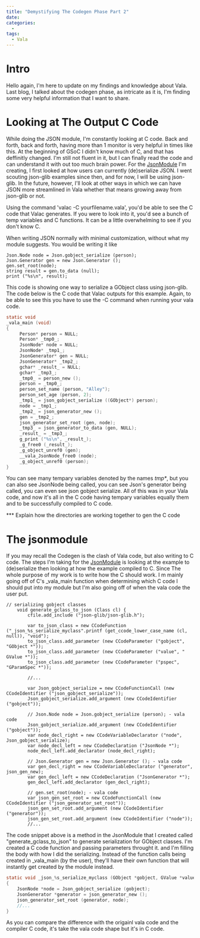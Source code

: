 ```yaml
---
title: "Demystifying The Codegen Phase Part 2"
date: 
categories:
  - 
tags:
  - Vala
---
```


# Intro
Hello again, I'm here to update on my findings and knowledge about Vala. Last blog, I talked about the codegen phase, as intricate as it is, I'm finding some very helpful information that I want to share.

# Looking at The Output C Code
While doing the JSON module, I'm constantly looking at C code. Back and forth, back and forth, having more than 1 monitor is very helpful in times like this. At the beginning of GSoC I didn't know much of C, and that has deffinitly changed. I'm still not fluent in it, but I can finally read the code and can understand it with out too much brain power. For the [JsonModule][JsonModule] I'm creating, I first looked at how users can currently (de)serialize JSON. I went scouting json-glib examples since then, and for now, I will be using json-glib. In the future, however, I'll look at other ways in which we can have JSON more streamlined in Vala whether that means growing away from json-glib or not.

Using the command 'valac -C yourfilename.vala', you'd be able to see the C code that Valac generates. If you were to look into it, you'd see a bunch of temp variables and C functions. It can be a little overwhelming to see if you don't know C. 

When writing JSON normally with minimal customization, without what my module suggests. You would be writing it like

   ``` vala
Json.Node node = Json.gobject_serialize (person);
Json.Generator gen = new Json.Generator ();
gen.set_root(node);
string result = gen.to_data (null);
print ("%s\n", result); 
  ```
  
This code is showing one way to serialize a GObject class using json-glib. The code below is the C code that Valac outputs for this example. Again, to be able to see this you have to use the -C command when running your vala code. 

   ``` c
static void
_vala_main (void)
{
		Person* person = NULL;
		Person* _tmp0_;
		JsonNode* node = NULL;
		JsonNode* _tmp1_;
		JsonGenerator* gen = NULL;
		JsonGenerator* _tmp2_;
		gchar* _result_ = NULL;
		gchar* _tmp3_;
		_tmp0_ = person_new ();
		person = _tmp0_;
		person_set_name (person, "Alley");
		person_set_age (person, 2);
		_tmp1_ = json_gobject_serialize ((GObject*) person);
		node = _tmp1_;
		_tmp2_ = json_generator_new ();
		gen = _tmp2_;
		json_generator_set_root (gen, node);
		_tmp3_ = json_generator_to_data (gen, NULL);
		_result_ = _tmp3_;
		g_print ("%s\n", _result_);
		_g_free0 (_result_);
		_g_object_unref0 (gen);
		__vala_JsonNode_free0 (node);
		_g_object_unref0 (person);
}
```

You can see many tempary variables denoted by the names _tmp*_, but you can also see JsonNode being called, you can see Json's generator being called, you can even see json gobject serialize. All of this was in your Vala code, and now it's all in the C code having tempary variables equally them and to be successfully compiled to C code.

*** Explain how the directories are working together to gen the C code

# The jsonmodule
If you may recall the Codegen is the clash of Vala code, but also writing to C code. The steps I'm taking for the [JsonModule][JsonModule] is looking at the example to (de)serialize then looking at how the example compiled to C. Since The whole purpose of my work is to write how the C should work. I
m mainly going off of C's _vala_main function when determining which C code I should put into my module but I'm also going off of when the vala code the user put.

``` vala
// serializing gobject classes
	void generate_gclass_to_json (Class cl) {
		cfile.add_include ("json-glib/json-glib.h");

		var to_json_class = new CCodeFunction ("_json_%s_serialize_myclass".printf (get_ccode_lower_case_name (cl, null)), "void");
		to_json_class.add_parameter (new CCodeParameter ("gobject", "GObject *"));
		to_json_class.add_parameter (new CCodeParameter ("value", " GValue *"));
		to_json_class.add_parameter (new CCodeParameter ("pspec", "GParamSpec *"));
		
		//...

		var Json_gobject_serialize = new CCodeFunctionCall (new CCodeIdentifier ("json_gobject_serialize"));
		Json_gobject_serialize.add_argument (new CCodeIdentifier ("gobject"));

		// Json.Node node = Json.gobject_serialize (person); - vala code
		Json_gobject_serialize.add_argument (new CCodeIdentifier ("gobject"));
		var node_decl_right = new CCodeVariableDeclarator ("node", Json_gobject_serialize);
		var node_decl_left = new CCodeDeclaration ("JsonNode *");
		node_decl_left.add_declarator (node_decl_right);

		// Json.Generator gen = new Json.Generator (); - vala code
		var gen_decl_right = new CCodeVariableDeclarator ("generator", json_gen_new);
		var gen_decl_left = new CCodeDeclaration ("JsonGenerator *");
		gen_decl_left.add_declarator (gen_decl_right);

		// gen.set_root(node); - vala code
		var json_gen_set_root = new CCodeFunctionCall (new CCodeIdentifier ("json_generator_set_root"));
		json_gen_set_root.add_argument (new CCodeIdentifier ("generator"));
		json_gen_set_root.add_argument (new CCodeIdentifier ("node"));
		//...
```
The code snippet above is a method in the JsonModule that I created called "generate_gclass_to_json" to generate serialization for GObject classes. I'm created a C code function and passing parameters throught it. and I'm filling the body with how I did the serializing. Instead of the function calls being created in _vala_main (by the user), they'll have their own function that will instantly get created by the module instead. 

``` c
static void _json_%s_serialize_myclass (GObject *gobject, GValue *value, GParamSpec *pspec)
{
	JsonNode *node = Json_gobject_serialize (gobject);
	JsonGenerator *generator = json_generator_new ();
	json_generator_set_root (generator, node);
	//...
}
```
As you can compare the difference with the origainl vala code and the compiler C code, it's take the vala code shape but it's in C code. 

 [JsonModule]: https://gitlab.gnome.org/AlleyChaggar/vala/-/blob/alley/json-glib-module/codegen/valajsonmodule.vala 
